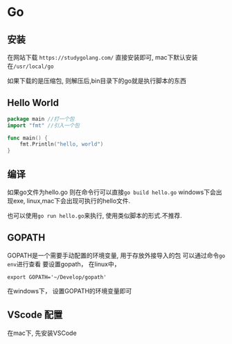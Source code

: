 # Go
## 安装
在网站下载
`https://studygolang.com/`
直接安装即可, mac下默认安装在`/usr/local/go`

如果下载的是压缩包, 则解压后,bin目录下的go就是执行脚本的东西

## Hello World
``` go
package main //打一个包
import "fmt" //引入一个包

func main() {
	fmt.Println("hello, world")
}
```

## 编译
如果go文件为hello.go
则在命令行可以直接`go build hello.go`
windows下会出现exe, linux,mac下会出现可执行的hello文件.

也可以使用`go run hello.go`来执行, 使用类似脚本的形式.不推荐.

## GOPATH
GOPATH是一个需要手动配置的环境变量, 用于存放外接导入的包
可以通过命令`go env`进行查看
要设置gopath， 在linux中， 
```
export GOPATH='~/Develop/gopath'
```
在windows下， 设置GOPATH的环境变量即可

## VScode 配置
在mac下, 先安装VSCode

